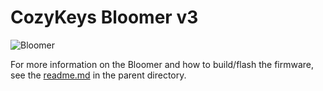 # CozyKeys Bloomer v3

![Bloomer](http://assets.cozykeys.xyz/images/keyboards/bloomer-v3/bloomer-v3-angle_1600x1600.jpg)

For more information on the Bloomer and how to build/flash the firmware, see
the [readme.md](../readme.md) in the parent directory.
